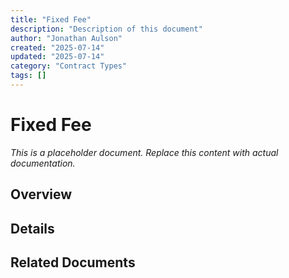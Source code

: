 ```yaml
---
title: "Fixed Fee"
description: "Description of this document"
author: "Jonathan Aulson"
created: "2025-07-14"
updated: "2025-07-14"
category: "Contract Types"
tags: []
---
```


# Fixed Fee

*This is a placeholder document. Replace this content with actual documentation.*

## Overview

## Details

## Related Documents

